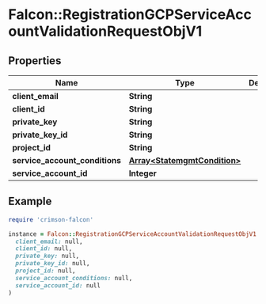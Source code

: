 # Falcon::RegistrationGCPServiceAccountValidationRequestObjV1

## Properties

| Name | Type | Description | Notes |
| ---- | ---- | ----------- | ----- |
| **client_email** | **String** |  | [optional] |
| **client_id** | **String** |  | [optional] |
| **private_key** | **String** |  | [optional] |
| **private_key_id** | **String** |  | [optional] |
| **project_id** | **String** |  | [optional] |
| **service_account_conditions** | [**Array&lt;StatemgmtCondition&gt;**](StatemgmtCondition.md) |  | [optional] |
| **service_account_id** | **Integer** |  | [optional] |

## Example

```ruby
require 'crimson-falcon'

instance = Falcon::RegistrationGCPServiceAccountValidationRequestObjV1.new(
  client_email: null,
  client_id: null,
  private_key: null,
  private_key_id: null,
  project_id: null,
  service_account_conditions: null,
  service_account_id: null
)
```

